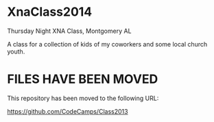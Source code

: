XnaClass2014
============

Thursday Night XNA Class, Montgomery AL

A class for a collection of kids of my coworkers and some local church youth.

FILES HAVE BEEN MOVED
=====================

This repository has been moved to the following URL:

https://github.com/CodeCamps/Class2013